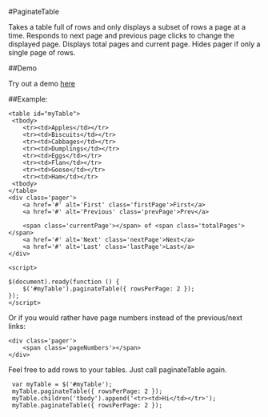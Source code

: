 #PaginateTable

Takes a table full of rows and only displays a subset of rows a page at a time.
Responds to next page and previous page clicks to change the displayed page.
Displays total pages and current page. 
Hides pager if only a single page of rows.

##Demo

Try out a demo [here](http://jsfiddle.net/mattpage/n6jQX/11/)


##Example:
    
    <table id="myTable">
     <tbody>
        <tr><td>Apples</td></tr>
        <tr><td>Biscuits</td></tr>
        <tr><td>Cabbages</td></tr>
        <tr><td>Dumplings</td></tr>
        <tr><td>Eggs</td></tr>
        <tr><td>Flan</td></tr>
        <tr><td>Goose</td></tr>
        <tr><td>Ham</td></tr>
     <tbody>
    </table>
    <div class='pager'>
        <a href='#' alt='First' class='firstPage'>First</a>
        <a href='#' alt='Previous' class='prevPage'>Prev</a>
        
        <span class='currentPage'></span> of <span class='totalPages'></span>
        <a href='#' alt='Next' class='nextPage'>Next</a>
        <a href='#' alt='Last' class='lastPage'>Last</a>
    </div>
    
    <script>
    
    $(document).ready(function () {
        $('#myTable').paginateTable({ rowsPerPage: 2 });
    });
    </script>
    
    
Or if you would rather have page numbers instead of the previous/next links:
    
    <div class='pager'>
        <span class='pageNumbers'></span>
    </div>
    
Feel free to add rows to your tables. Just call paginateTable again. 
     
     var myTable = $('#myTable');
     myTable.paginateTable({ rowsPerPage: 2 }); 
     myTable.children('tbody').append('<tr><td>Hi</td></tr>');
     myTable.paginateTable({ rowsPerPage: 2 }); 

